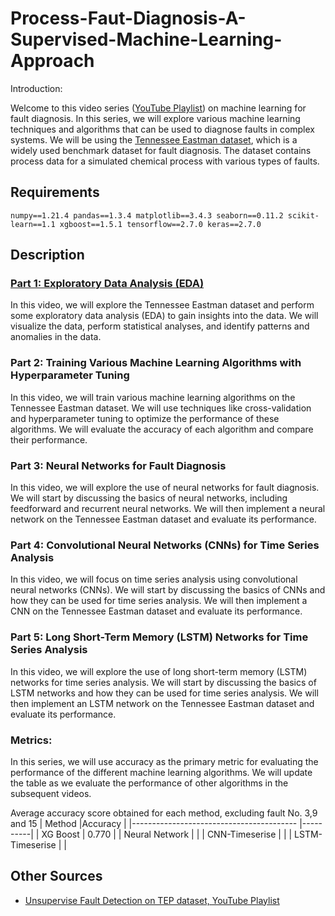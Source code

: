 # Process-Faut-Diagnosis-A-Supervised-Machine-Learning-Approach

Introduction:

Welcome to this video series ([YouTube Playlist](https://www.youtube.com/playlist?list=PLoSULBSCtofc9wzI9xXBMOc_bH08PUqQ5)) on machine learning for fault diagnosis. In this series, we will explore various machine learning techniques and algorithms that can be used to diagnose faults in complex systems. We will be using the [Tennessee Eastman dataset](https://www.kaggle.com/datasets/averkij/tennessee-eastman-process-simulation-dataset), which is a widely used benchmark dataset for fault diagnosis. The dataset contains process data for a simulated chemical process with various types of faults.

## Requirements
`numpy==1.21.4
pandas==1.3.4
matplotlib==3.4.3
seaborn==0.11.2
scikit-learn==1.1
xgboost==1.5.1
tensorflow==2.7.0
keras==2.7.0`

## Description

### [Part 1: Exploratory Data Analysis (EDA)](https://youtu.be/su3RUtYB69Q)
In this video, we will explore the Tennessee Eastman dataset and perform some exploratory data analysis (EDA) to gain insights into the data. We will visualize the data, perform statistical analyses, and identify patterns and anomalies in the data.

### Part 2: Training Various Machine Learning Algorithms with Hyperparameter Tuning
In this video, we will train various machine learning algorithms on the Tennessee Eastman dataset. We will use techniques like cross-validation and hyperparameter tuning to optimize the performance of these algorithms. We will evaluate the accuracy of each algorithm and compare their performance.

### Part 3: Neural Networks for Fault Diagnosis
In this video, we will explore the use of neural networks for fault diagnosis. We will start by discussing the basics of neural networks, including feedforward and recurrent neural networks. We will then implement a neural network on the Tennessee Eastman dataset and evaluate its performance.

### Part 4: Convolutional Neural Networks (CNNs) for Time Series Analysis
In this video, we will focus on time series analysis using convolutional neural networks (CNNs). We will start by discussing the basics of CNNs and how they can be used for time series analysis. We will then implement a CNN on the Tennessee Eastman dataset and evaluate its performance.

### Part 5: Long Short-Term Memory (LSTM) Networks for Time Series Analysis
In this video, we will explore the use of long short-term memory (LSTM) networks for time series analysis. We will start by discussing the basics of LSTM networks and how they can be used for time series analysis. We will then implement an LSTM network on the Tennessee Eastman dataset and evaluate its performance.

### Metrics:
In this series, we will use accuracy as the primary metric for evaluating the performance of the different machine learning algorithms. We will update the table as we evaluate the performance of other algorithms in the subsequent videos.


Average accuracy score obtained for each method, excluding fault No. 3,9 and 15
| Method                                    |Accuracy  |
|-----------------------------------------  |----------|
| XG Boost                                  |  0.770   |
| Neural Network                            |          |
| CNN-Timeserise                            |          |
| LSTM-Timeserise                           |          |

## Other Sources
- [Unsupervise Fault Detection on TEP dataset, YouTube Playlist](https://www.youtube.com/playlist?list=PLoSULBSCtoffIldbr898SDp5gIqo8XL-t)
